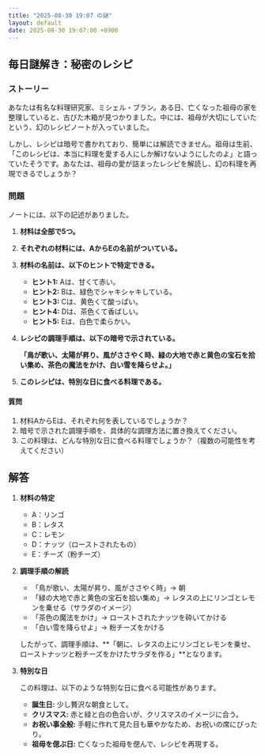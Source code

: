 ```yaml
---
title: "2025-08-30 19:07 の謎"
layout: default
date: 2025-08-30 19:07:00 +0900
---
```

## 毎日謎解き：秘密のレシピ

### ストーリー

あなたは有名な料理研究家、ミシェル・ブラン。ある日、亡くなった祖母の家を整理していると、古びた木箱が見つかりました。中には、祖母が大切にしていたという、幻のレシピノートが入っていました。

しかし、レシピは暗号で書かれており、簡単には解読できません。祖母は生前、「このレシピは、本当に料理を愛する人にしか解けないようにしたのよ」と語っていたそうです。あなたは、祖母の愛が詰まったレシピを解読し、幻の料理を再現できるでしょうか？

### 問題

ノートには、以下の記述がありました。

1.  **材料は全部で5つ。**
2.  **それぞれの材料には、AからEの名前がついている。**
3.  **材料の名前は、以下のヒントで特定できる。**

    *   **ヒント1:** Aは、甘くて赤い。
    *   **ヒント2:** Bは、緑色でシャキシャキしている。
    *   **ヒント3:** Cは、黄色くて酸っぱい。
    *   **ヒント4:** Dは、茶色くて香ばしい。
    *   **ヒント5:** Eは、白色で柔らかい。

4.  **レシピの調理手順は、以下の暗号で示されている。**

    **「鳥が歌い、太陽が昇り、風がささやく時、緑の大地で赤と黄色の宝石を拾い集め、茶色の魔法をかけ、白い雪を降らせよ。」**

5.  **このレシピは、特別な日に食べる料理である。**

#### 質問

1.  材料AからEは、それぞれ何を表しているでしょうか？
2.  暗号で示された調理手順を、具体的な調理方法に置き換えてください。
3.  この料理は、どんな特別な日に食べる料理でしょうか？（複数の可能性を考えてください）

## 解答

1.  **材料の特定**

    *   A：リンゴ
    *   B：レタス
    *   C：レモン
    *   D：ナッツ（ローストされたもの）
    *   E：チーズ（粉チーズ）

2.  **調理手順の解読**

    *   「鳥が歌い、太陽が昇り、風がささやく時」→ 朝
    *   「緑の大地で赤と黄色の宝石を拾い集め」→ レタスの上にリンゴとレモンを乗せる（サラダのイメージ）
    *   「茶色の魔法をかけ」→ ローストされたナッツを砕いてかける
    *   「白い雪を降らせよ」→ 粉チーズをかける

    したがって、調理手順は、**「朝に、レタスの上にリンゴとレモンを乗せ、ローストナッツと粉チーズをかけたサラダを作る」**となります。

3.  **特別な日**

    この料理は、以下のような特別な日に食べる可能性があります。

    *   **誕生日:** 少し贅沢な朝食として。
    *   **クリスマス:** 赤と緑と白の色合いが、クリスマスのイメージに合う。
    *   **お祝い事全般:** 手軽に作れて見た目も華やかなため、お祝いの席にぴったり。
    *   **祖母を偲ぶ日:** 亡くなった祖母を偲んで、レシピを再現する。

